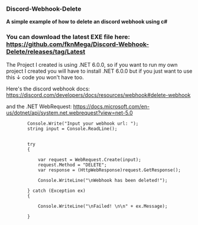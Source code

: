 ### Discord-Webhook-Delete
**A simple example of how to delete an discord webhook using c#**
### You can download the latest EXE file here: https://github.com/fknMega/Discord-Webhook-Delete/releases/tag/Latest

The Project I created is using .NET 6.0.0, so if you want to run my own project I created you will have to install .NET 6.0.0
but if you just want to use this ↓ code you won't have too.

Here's the discord webhook docs: https://discord.com/developers/docs/resources/webhook#delete-webhook

and the .NET WebRequest: https://docs.microsoft.com/en-us/dotnet/api/system.net.webrequest?view=net-5.0



            Console.Write("Input your webhook url: ");
            string input = Console.ReadLine();


            try
            {

                var request = WebRequest.Create(input);
                request.Method = "DELETE";
                var response = (HttpWebResponse)request.GetResponse();

                Console.WriteLine("\nWebhook has been deleted!");

            } catch (Exception ex)
            {

                Console.WriteLine("\nFailed! \n\n" + ex.Message);

            }
